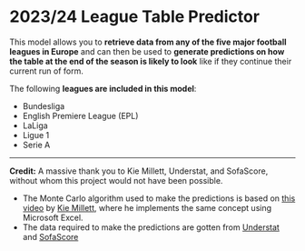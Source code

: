 # **2023/24 League Table Predictor**

This model allows you to **retrieve data from any of the five major football leagues in Europe** and can then be used to **generate predictions on how the table at the end of the season is likely to look** like if they continue their current run of form.

The following **leagues are included in this model**:

- Bundesliga
- English Premiere League (EPL)
- LaLiga
- Ligue 1
- Serie A

---

**Credit:**
A massive thank you to Kie Millett, Understat, and SofaScore, without whom this project would not have been possible.

- The Monte Carlo algorithm used to make the predictions is based on [this video](https://www.youtube.com/watch?v=24e_Z4WHR48&pp=ygUfbW9udGUgY2FybG8gc2ltdWxhdGlvbiBmb290YmFsbA%3D%3D) by [Kie Millett](https://www.youtube.com/@KieMillett), where he implements the same concept using Microsoft Excel.
- The data required to make the predictions are gotten from [Understat](https://understat.com/) and [SofaScore](https://www.sofascore.com/)

